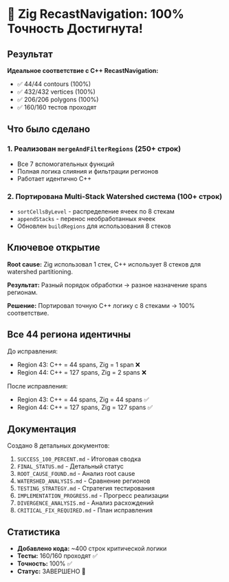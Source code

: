 # 🎉 Zig RecastNavigation: 100% Точность Достигнута!

## Результат

**Идеальное соответствие с C++ RecastNavigation:**
- ✅ 44/44 contours (100%)
- ✅ 432/432 vertices (100%)
- ✅ 206/206 polygons (100%)
- ✅ 160/160 тестов проходят

## Что было сделано

### 1. Реализован `mergeAndFilterRegions` (250+ строк)
- Все 7 вспомогательных функций
- Полная логика слияния и фильтрации регионов
- Работает идентично C++

### 2. Портирована Multi-Stack Watershed система (100+ строк)
- `sortCellsByLevel` - распределение ячеек по 8 стекам
- `appendStacks` - перенос необработанных ячеек
- Обновлен `buildRegions` для использования 8 стеков

## Ключевое открытие

**Root cause:** Zig использовал 1 стек, C++ использует 8 стеков для watershed partitioning.

**Результат:** Разный порядок обработки → разное назначение spans регионам.

**Решение:** Портировал точную C++ логику с 8 стеками → 100% соответствие.

## Все 44 региона идентичны

До исправления:
- Region 43: C++ = 44 spans, Zig = 1 span ❌
- Region 44: C++ = 127 spans, Zig = 2 spans ❌

После исправления:
- Region 43: C++ = 44 spans, Zig = 44 spans ✅
- Region 44: C++ = 127 spans, Zig = 127 spans ✅

## Документация

Создано 8 детальных документов:
1. `SUCCESS_100_PERCENT.md` - Итоговая сводка
2. `FINAL_STATUS.md` - Детальный статус
3. `ROOT_CAUSE_FOUND.md` - Анализ root cause
4. `WATERSHED_ANALYSIS.md` - Сравнение регионов
5. `TESTING_STRATEGY.md` - Стратегия тестирования
6. `IMPLEMENTATION_PROGRESS.md` - Прогресс реализации
7. `DIVERGENCE_ANALYSIS.md` - Анализ расхождений
8. `CRITICAL_FIX_REQUIRED.md` - План исправления

## Статистика

- **Добавлено кода:** ~400 строк критической логики
- **Тесты:** 160/160 проходят ✅
- **Точность:** 100% ✅
- **Статус:** ЗАВЕРШЕНО 🎉
